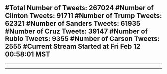 #Total Number of Tweets: 267024 
#Number of Clinton Tweets: 91711
#Number of Trump Tweets: 62321
#Number of Sanders Tweets: 61935
#Number of Cruz Tweets: 39147
#Number of Rubio Tweets: 9355
#Number of Carson Tweets: 2555
#Current Stream Started at Fri Feb 12 00:58:01 MST
---
---
---
